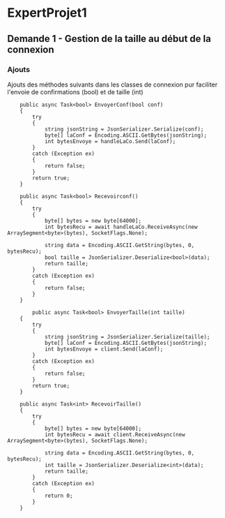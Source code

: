 # ExpertProjet1

## Demande 1 - Gestion de la taille au début de la connexion

### Ajouts

Ajouts des méthodes suivants dans les classes de connexion pur faciliter l'envoie de confirmations (bool) et de taille (int)

        public async Task<bool> EnvoyerConf(bool conf)
        {
            try
            {
                string jsonString = JsonSerializer.Serialize(conf);
                byte[] laConf = Encoding.ASCII.GetBytes(jsonString);
                int bytesEnvoye = handleLaCo.Send(laConf);
            }
            catch (Exception ex)
            {
                return false;
            }
            return true;
        }

        public async Task<bool> Recevoirconf()
        {
            try
            {
                byte[] bytes = new byte[64000];
                int bytesRecu = await handleLaCo.ReceiveAsync(new ArraySegment<byte>(bytes), SocketFlags.None);

                string data = Encoding.ASCII.GetString(bytes, 0, bytesRecu);
                bool taille = JsonSerializer.Deserialize<bool>(data);
                return taille;
            }
            catch (Exception ex)
            {
                return false;
            }
        }

            public async Task<bool> EnvoyerTaille(int taille)
        {
            try
            {
                string jsonString = JsonSerializer.Serialize(taille);
                byte[] laConf = Encoding.ASCII.GetBytes(jsonString);
                int bytesEnvoye = client.Send(laConf);
            }
            catch (Exception ex)
            {
                return false;
            }
            return true;
        }

        public async Task<int> RecevoirTaille()
        {
            try
            {
                byte[] bytes = new byte[64000];
                int bytesRecu = await client.ReceiveAsync(new ArraySegment<byte>(bytes), SocketFlags.None);

                string data = Encoding.ASCII.GetString(bytes, 0, bytesRecu);
                int taille = JsonSerializer.Deserialize<int>(data);
                return taille;
            }
            catch (Exception ex)
            {
                return 0;
            }
        }    
